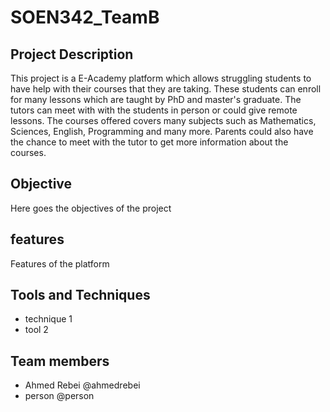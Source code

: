 # SOEN342_TeamB

## Project Description
This project is a E-Academy platform which allows struggling students to have help with their courses that they are taking. These students can enroll for many lessons which are taught by PhD and master's graduate. The tutors can meet with with the students in person or could give remote lessons. The courses offered covers many subjects such as Mathematics, Sciences, English, Programming and many more. Parents could also have the chance to meet with the tutor to get more information about the courses.

## Objective
Here goes the objectives of the project

## features
Features of the platform

## Tools and Techniques
- technique 1
- tool 2

## Team members
- Ahmed Rebei @ahmedrebei
- person @person
